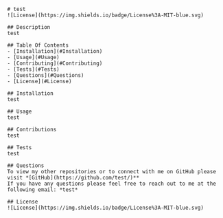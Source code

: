 

    # test
    ![License](https://img.shields.io/badge/License%3A-MIT-blue.svg)

    ## Description
    test

    ## Table Of Contents
    - [Installation](#Installation)
    - [Usage](#Usage)
    - [Contributing](#Contributing)
    - [Tests](#Tests)
    - [Questions](#Questions)
    - [License](#License)

    ## Installation
    test

    ## Usage
    test

    ## Contributions
    test

    ## Tests
    test

    ## Questions
    To view my other repositories or to connect with me on GitHub please visit *[GitHub](https://github.com/test/)**
    If you have any questions please feel free to reach out to me at the following email: *test*

    ## License
    ![License](https://img.shields.io/badge/License%3A-MIT-blue.svg)
